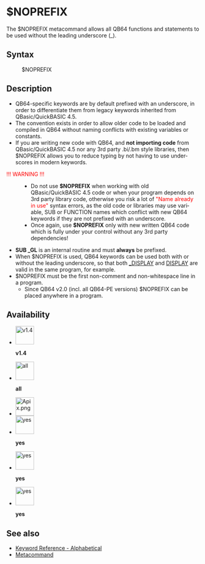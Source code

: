 <style>pre.codeide, pre.outputfixed, .outputcrt0 { background-color: #000 !important; color: #FFF !important; }</style><!DOCTYPE html>
<html class="client-nojs" dir="ltr" lang="en">
<head>
<title>$NOPREFIX - QB64 Phoenix Edition Wiki</title>
</head>
<body class="mediawiki ltr sitedir-ltr mw-hide-empty-elt ns-0 ns-subject page-_NOPREFIX rootpage-_NOPREFIX skin-vector action-view skin-vector-legacy vector-feature-language-in-header-enabled vector-feature-language-in-main-page-header-disabled vector-feature-language-alert-in-sidebar-disabled vector-feature-sticky-header-disabled vector-feature-sticky-header-edit-disabled vector-feature-table-of-contents-disabled vector-feature-visual-enhancement-next-disabled">
<div class="mw-body" id="content" role="main">
<a id="top"></a>
<h1 class="firstHeading mw-first-heading" id="firstHeading"><span class="mw-page-title-main">$NOPREFIX</span></h1>
<div class="vector-body" id="bodyContent">
<div class="mw-body-content mw-content-ltr" dir="ltr" id="mw-content-text" lang="en"><div class="mw-parser-output"><p>The <a class="mw-selflink selflink">$NOPREFIX</a> metacommand allows all QB64 functions and statements to be used without the leading underscore (_).
</p>
<h2><span class="mw-headline" id="Syntax">Syntax</span></h2>
<dl><dd><a class="mw-selflink selflink">$NOPREFIX</a></dd></dl>
<p>
</p>
<h2><span class="mw-headline" id="Description">Description</span></h2>
<ul><li>QB64-specific keywords are by default prefixed with an underscore, in order to differentiate them from legacy keywords inherited from QBasic/QuickBASIC 4.5.</li>
<li>The convention exists in order to allow older code to be loaded and compiled in QB64 without naming conflicts with existing variables or constants.</li>
<li>If you are writing new code with QB64, and <b>not importing code</b> from QBasic/QuickBASIC 4.5 nor any 3rd party .bi/.bm style libraries, then <a class="mw-selflink selflink">$NOPREFIX</a> allows you to reduce typing by not having to use underscores in modern keywords.</li></ul>
<dl><dt><span style="color:red;">!!! WARNING !!!</span></dt>
<dd>
<ul><li>Do not use <b>$NOPREFIX</b> when working with old QBasic/QuickBASIC 4.5 code or when your program depends on 3rd party library code, otherwise you risk a lot of <span style="color:red;">"Name already in use"</span> syntax errors, as the old code or libraries may use variable, SUB or FUNCTION names which conflict with new QB64 keywords if they are not prefixed with an underscore.</li>
<li>Once again, use <b>$NOPREFIX</b> only with new written QB64 code which is fully under your control without any 3rd party dependencies!</li></ul></dd></dl>
<ul><li><b>SUB _GL</b> is an internal routine and must <b>always</b> be prefixed.</li>
<li>When <a class="mw-selflink selflink">$NOPREFIX</a> is used, QB64 keywords can be used both with or without the leading underscore, so that both <a href="DISPLAY" title="DISPLAY">_DISPLAY</a> and <a href="DISPLAY" title="DISPLAY">DISPLAY</a> are valid in the same program, for example.</li>
<li><a class="mw-selflink selflink">$NOPREFIX</a> must be the first non-comment and non-whitespace line in a program.
<ul><li>Since QB64 v2.0 (incl. all QB64-PE versions) <a class="mw-selflink selflink">$NOPREFIX</a> can be placed anywhere in a program.</li></ul></li></ul>
<p>
</p>
<h2><span class="mw-headline" id="Availability">Availability</span></h2>
<ul class="gallery mw-gallery-nolines">
<li class="gallerybox" style="width: 53px"><div style="width: 53px">
<div class="thumb" style="width: 48px;"><div style="margin:0px auto;"><a class="image" href="File:Qb64.png" title="v1.4"><img alt="v1.4" decoding="async" height="48" src="/qb64wiki/images/9/91/Qb64.png" width="48"/></a></div></div>
<div class="gallerytext">
<p><b>v1.4</b>
</p>
</div>
</div></li>
<li class="gallerybox" style="width: 53px"><div style="width: 53px">
<div class="thumb" style="width: 48px;"><div style="margin:0px auto;"><a class="image" href="File:Qbpe.png" title="all"><img alt="all" decoding="async" height="48" src="/qb64wiki/images/0/07/Qbpe.png" width="48"/></a></div></div>
<div class="gallerytext">
<p><b>all</b>
</p>
</div>
</div></li>
<li class="gallerybox" style="width: 53px"><div style="width: 53px">
<div class="thumb" style="width: 48px;"><div style="margin:0px auto;"><a class="image" href="File:Apix.png"><img alt="Apix.png" decoding="async" height="48" src="/qb64wiki/images/5/5f/Apix.png" width="48"/></a></div></div>
<div class="gallerytext">
</div>
</div></li>
<li class="gallerybox" style="width: 53px"><div style="width: 53px">
<div class="thumb" style="width: 48px;"><div style="margin:0px auto;"><a class="image" href="File:Win.png" title="yes"><img alt="yes" decoding="async" height="48" src="/qb64wiki/images/2/29/Win.png" width="48"/></a></div></div>
<div class="gallerytext">
<p><b>yes</b>
</p>
</div>
</div></li>
<li class="gallerybox" style="width: 53px"><div style="width: 53px">
<div class="thumb" style="width: 48px;"><div style="margin:0px auto;"><a class="image" href="File:Lnx.png" title="yes"><img alt="yes" decoding="async" height="48" src="/qb64wiki/images/7/7a/Lnx.png" width="48"/></a></div></div>
<div class="gallerytext">
<p><b>yes</b>
</p>
</div>
</div></li>
<li class="gallerybox" style="width: 53px"><div style="width: 53px">
<div class="thumb" style="width: 48px;"><div style="margin:0px auto;"><a class="image" href="File:Osx.png" title="yes"><img alt="yes" decoding="async" height="48" src="/qb64wiki/images/2/22/Osx.png" width="48"/></a></div></div>
<div class="gallerytext">
<p><b>yes</b>
</p>
</div>
</div></li>
</ul>
<p>
</p>
<h2><span class="mw-headline" id="See_also">See also</span></h2>
<ul><li><a href="Keyword_Reference_-_Alphabetical" title="Keyword Reference - Alphabetical">Keyword Reference - Alphabetical</a></li>
<li><a href="Metacommand" title="Metacommand">Metacommand</a></li></ul>
<p>
</p>
<!-- 
NewPP limit report
Cached time: 20240714193331
Cache expiry: 86400
Reduced expiry: false
Complications: [show‐toc]
CPU time usage: 0.025 seconds
Real time usage: 0.036 seconds
Preprocessor visited node count: 37/1000000
Post‐expand include size: 686/2097152 bytes
Template argument size: 42/2097152 bytes
Highest expansion depth: 3/100
Expensive parser function count: 0/100
Unstrip recursion depth: 0/20
Unstrip post‐expand size: 2359/5000000 bytes
-->
<!--
Transclusion expansion time report (%,ms,calls,template)
100.00%   28.425      1 -total
 16.46%    4.680      1 Template:PageSyntax
  8.00%    2.274      1 Template:PageSeeAlso
  6.56%    1.864      1 Template:PageDescription
  5.92%    1.682      2 Template:Text
  5.44%    1.547      1 Template:PageNavigation
  5.21%    1.481      1 Template:PageAvailability
-->
<!-- Saved in parser cache with key qb64pnix_mw19894-mwmb_:pcache:idhash:200-0!canonical and timestamp 20240714193331 and revision id 8497.
 -->
</div>
</div>
</div>
</div>
</body>
</html>